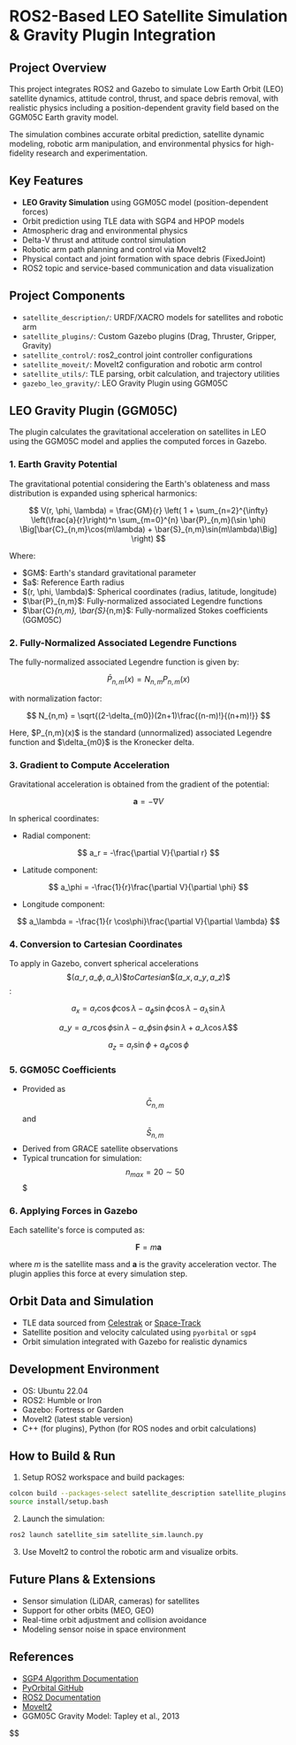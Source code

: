 # ROS2-Based LEO Satellite Simulation & Gravity Plugin Integration

## Project Overview

This project integrates ROS2 and Gazebo to simulate Low Earth Orbit (LEO) satellite dynamics, attitude control, thrust, and space debris removal, with realistic physics including a position-dependent gravity field based on the GGM05C Earth gravity model.

The simulation combines accurate orbital prediction, satellite dynamic modeling, robotic arm manipulation, and environmental physics for high-fidelity research and experimentation.

## Key Features

* **LEO Gravity Simulation** using GGM05C model (position-dependent forces)
* Orbit prediction using TLE data with SGP4 and HPOP models
* Atmospheric drag and environmental physics
* Delta-V thrust and attitude control simulation
* Robotic arm path planning and control via MoveIt2
* Physical contact and joint formation with space debris (FixedJoint)
* ROS2 topic and service-based communication and data visualization

## Project Components

* `satellite_description/`: URDF/XACRO models for satellites and robotic arm
* `satellite_plugins/`: Custom Gazebo plugins (Drag, Thruster, Gripper, Gravity)
* `satellite_control/`: ros2\_control joint controller configurations
* `satellite_moveit/`: MoveIt2 configuration and robotic arm control
* `satellite_utils/`: TLE parsing, orbit calculation, and trajectory utilities
* `gazebo_leo_gravity/`: LEO Gravity Plugin using GGM05C

## LEO Gravity Plugin (GGM05C)

The plugin calculates the gravitational acceleration on satellites in LEO using the GGM05C model and applies the computed forces in Gazebo.

### 1. Earth Gravity Potential

The gravitational potential considering the Earth's oblateness and mass distribution is expanded using spherical harmonics:

$$
V(r, \phi, \lambda) = \frac{GM}{r} 
\left(
 1 + \sum_{n=2}^{\infty} \left(\frac{a}{r}\right)^n 
 \sum_{m=0}^{n} \bar{P}_{n,m}(\sin \phi)
 \Big[\bar{C}_{n,m}\cos(m\lambda) + \bar{S}_{n,m}\sin(m\lambda)\Big]
\right)
$$


Where:

* \$GM\$: Earth's standard gravitational parameter
* \$a\$: Reference Earth radius
* \$(r, \phi, \lambda)\$: Spherical coordinates (radius, latitude, longitude)
* \$\bar{P}\_{n,m}\$: Fully-normalized associated Legendre functions
* \$\bar{C}*{n,m}, \bar{S}*{n,m}\$: Fully-normalized Stokes coefficients (GGM05C)

### 2. Fully-Normalized Associated Legendre Functions

The fully-normalized associated Legendre function is given by:

$$
\bar{P}_{n,m}(x) = N_{n,m} P_{n,m}(x)
$$

with normalization factor:

$$
N_{n,m} = \sqrt{(2-\delta_{m0})(2n+1)\frac{(n-m)!}{(n+m)!}}
$$

Here, \$P\_{n,m}(x)\$ is the standard (unnormalized) associated Legendre function and \$\delta\_{m0}\$ is the Kronecker delta.

### 3. Gradient to Compute Acceleration

Gravitational acceleration is obtained from the gradient of the potential:

$$
\mathbf{a} = -\nabla V
$$

In spherical coordinates:

* Radial component:

$$
a_r = -\frac{\partial V}{\partial r}
$$

* Latitude component:

$$
a_\phi = -\frac{1}{r}\frac{\partial V}{\partial \phi}
$$

* Longitude component:

$$
a_\lambda = -\frac{1}{r \cos\phi}\frac{\partial V}{\partial \lambda}
$$

### 4. Conversion to Cartesian Coordinates

To apply in Gazebo, convert spherical accelerations $$\$(a\_r, a\_\phi, a\_\lambda)\$ to Cartesian \$(a\_x, a\_y, a\_z)\$$$:

$$
a_x = a_r \cos\phi \cos\lambda - a_\phi \sin\phi \cos\lambda - a_\lambda \sin\lambda
$$

$$
a\_y = a\_r \cos\phi \sin\lambda - a\_\phi \sin\phi \sin\lambda + a\_\lambda \cos\lambda\$\$
$$

$$
a_z = a_r \sin\phi + a_\phi \cos\phi
$$

### 5. GGM05C Coefficients
- Provided as $$\bar{C}_{n,m}$$ and $$\bar{S}_{n,m}$$
- Derived from GRACE satellite observations
- Typical truncation for simulation: $$n_{max} = 20 \sim 50$$$

### 6. Applying Forces in Gazebo
Each satellite's force is computed as:

$$
\mathbf{F} = m \mathbf{a}
$$

where $m$ is the satellite mass and $\mathbf{a}$ is the gravity acceleration vector. The plugin applies this force at every simulation step.

## Orbit Data and Simulation
- TLE data sourced from [Celestrak](https://celestrak.com) or [Space-Track](https://www.space-track.org)
- Satellite position and velocity calculated using `pyorbital` or `sgp4`
- Orbit simulation integrated with Gazebo for realistic dynamics

## Development Environment
- OS: Ubuntu 22.04
- ROS2: Humble or Iron
- Gazebo: Fortress or Garden
- MoveIt2 (latest stable version)
- C++ (for plugins), Python (for ROS nodes and orbit calculations)

## How to Build & Run
1. Setup ROS2 workspace and build packages:
```bash
colcon build --packages-select satellite_description satellite_plugins satellite_control satellite_moveit satellite_utils gazebo_leo_gravity
source install/setup.bash
```
2. Launch the simulation:
```bash
ros2 launch satellite_sim satellite_sim.launch.py
```
3. Use MoveIt2 to control the robotic arm and visualize orbits.

## Future Plans & Extensions
- Sensor simulation (LiDAR, cameras) for satellites
- Support for other orbits (MEO, GEO)
- Real-time orbit adjustment and collision avoidance
- Modeling sensor noise in space environment

## References
- [SGP4 Algorithm Documentation](https://celestrak.com/NORAD/documentation/spacetracks.pdf)
- [PyOrbital GitHub](https://github.com/pytroll/pyorbital)
- [ROS2 Documentation](https://docs.ros.org/en/rolling/index.html)
- [MoveIt2](https://moveit.ros.org/)
- GGM05C Gravity Model: Tapley et al., 2013

$$
